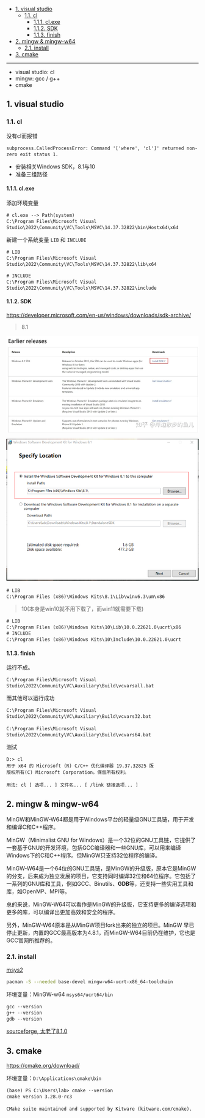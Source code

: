 - [1. visual studio](#1-visual-studio)
  - [1.1. cl](#11-cl)
    - [1.1.1. cl.exe](#111-clexe)
    - [1.1.2. SDK](#112-sdk)
    - [1.1.3. finish](#113-finish)
- [2. mingw \& mingw-w64](#2-mingw--mingw-w64)
  - [2.1. install](#21-install)
- [3. cmake](#3-cmake)


---

- visual studio: cl
- mingw: gcc / g++
- cmake

## 1. visual studio


### 1.1. cl

没有cl而报错
```
subprocess.CalledProcessError: Command '['where', 'cl']' returned non-zero exit status 1.
```

- 安装相关Windows SDK，8.1与10
- 准备三组路径

#### 1.1.1. cl.exe

添加环境变量

```
# cl.exe --> Path(system)
C:\Program Files\Microsoft Visual Studio\2022\Community\VC\Tools\MSVC\14.37.32822\bin\Hostx64\x64
```
新建一个系统变量 `LIB` 和 `INCLUDE`
```
# LIB
C:\Program Files\Microsoft Visual Studio\2022\Community\VC\Tools\MSVC\14.37.32822\lib\x64
```
```
# INCLUDE
C:\Program Files\Microsoft Visual Studio\2022\Community\VC\Tools\MSVC\14.37.32822\include
```
#### 1.1.2. SDK

https://developer.microsoft.com/en-us/windows/downloads/sdk-archive/

> 8.1

![Alt text](../../../images/image-10.png)

![Alt text](../../../images/image-9.png)

```
# LIB
C:\Program Files (x86)\Windows Kits\8.1\Lib\winv6.3\um\x86
```

> 10(本身是win10就不用下载了，而win11就需要下载)

```
# LIB
C:\Program Files (x86)\Windows Kits\10\Lib\10.0.22621.0\ucrt\x86
# INCLUDE
C:\Program Files (x86)\Windows Kits\10\Include\10.0.22621.0\ucrt
```

#### 1.1.3. finish

运行不成。
```
C:\Program Files\Microsoft Visual Studio\2022\Community\VC\Auxiliary\Build\vcvarsall.bat
```

而其他可以运行成功
```
C:\Program Files\Microsoft Visual Studio\2022\Community\VC\Auxiliary\Build\vcvars32.bat

C:\Program Files\Microsoft Visual Studio\2022\Community\VC\Auxiliary\Build\vcvars64.bat
```
测试
```
D:> cl
用于 x64 的 Microsoft (R) C/C++ 优化编译器 19.37.32825 版
版权所有(C) Microsoft Corporation。保留所有权利。

用法: cl [ 选项... ] 文件名... [ /link 链接选项... ]
```
## 2. mingw & mingw-w64

MinGW和MinGW-W64都是用于Windows平台的轻量级GNU工具链，用于开发和编译C和C++程序。

MinGW（Minimalist GNU for Windows）是一个32位的GNU工具链，它提供了一套基于GNU的开发环境，包括GCC编译器和一些GNU库，可以用来编译Windows下的C和C++程序。但MinGW只支持32位程序的编译。

MinGW-W64是一个64位的GNU工具链，是MinGW的升级版，原本它是MinGW的分支，后来成为独立发展的项目，它支持同时编译32位和64位程序。它包括了一系列的GNU库和工具，例如GCC、Binutils、**GDB**等，还支持一些实用工具和库，如OpenMP、MPI等。

总的来说，MinGW-W64可以看作是MinGW的升级版，它支持更多的编译选项和更多的库，可以编译出更加高效和安全的程序。

另外，MinGW-W64原本是从MinGW项目fork出来的独立的项目。MinGW 早已停止更新，内置的GCC最高版本为4.8.1，而MinGW-W64目前仍在维护，它也是GCC官网所推荐的。

### 2.1. install

[msys2](https://www.msys2.org/)

```bash
pacman -S --needed base-devel mingw-w64-ucrt-x86_64-toolchain
```

环境变量：MinGW-w64 `msys64/ucrt64/bin`

```
gcc --version
g++ --version
gdb --version
```

[sourceforge, 太老了8.1.0](https://sourceforge.net/projects/mingw-w64/files/)

## 3. cmake

https://cmake.org/download/

环境变量：`D:\Applications\cmake\bin`

```
(base) PS C:\Users\lab> cmake --version
cmake version 3.28.0-rc3

CMake suite maintained and supported by Kitware (kitware.com/cmake).
```
